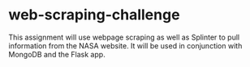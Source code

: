 # web-scraping-challenge
This assignment will use webpage scraping as well as Splinter to pull information from the NASA website. It will be used in conjunction with MongoDB and the Flask app.
